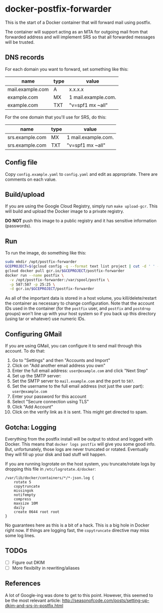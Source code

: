 # docker-postfix-forwarder

This is the start of a Docker container that will forward mail using postfix.

The container will support acting as an MTA for outgoing mail from that forwarded address and will implement SRS so that all forwarded messages will be trusted.

## DNS records

For each domain you want to forward, set something like this:

name | type | value
-----|------|------
mail.example.com | A | x.x.x.x
example.com | MX | 1 mail.example.com.
example.com | TXT | "v=spf1 mx ~all"

For the one domain that you'll use for SRS, do this:

name | type | value
-----|------|------
srs.example.com | MX | 1 mail.example.com.
srs.example.com | TXT | "v=spf1 mx ~all"

## Config file

Copy `config.example.yaml` to `config.yaml` and edit as appropriate.  There are comments on each value.

## Build/upload

If you are using the Google Cloud Registry, simply run `make upload-gcr`.  This will build and upload the Docker image to a private registry.

**DO NOT** push this image to a public registry and it has sensitive information (passwords).

## Run

To run the image, do something like this:

```bash
sudo mkdir /opt/postfix-forwarder
GCEPROJECT=$(gcloud config -q --format text list project | cut -d ' ' -f 2 | tr - _)
gcloud docker pull gcr.io/$GCEPROJECT/postfix-forwarder
docker run --name postfix \
  -v /opt/postfix-forwarder:/var/spool/postfix \
  -p 587:587 -p 25:25 \
  -d gcr.io/$GCEPROJECT/postfix-forwarder
```

As all of the important data is stored in a host volume, you kill/delete/restart the container as necessary to change configuration.  Note that the account IDs used in the container (for the `postfix` user, and `postfix` and `postdrop` groups) won't line up with your host system so if you back up this directory (using tar or whatever) use numeric IDs.

## Configuring GMail

If you are using GMail, you can configure it to send mail through this account.  To do that:

1. Go to "Settings" and then "Accounts and Import"
2. Click on "Add another email address you own"
3. Enter the full email address: `user@example.com` and click "Next Step"
4. Set up the SMTP server:
  1. Set the SMTP server to `mail.example.com` and the port to `587`.
  2. Set the username to the full email address (not just the user part): `user@example.com`
  3. Enter your password for this account
  4. Select "Secure connection using TLS"
  5. Click "Add Account"
5. Click on the verify link as it is sent.  This might get directed to spam.

## Gotcha: Logging

Everything from the postfix install will be output to stdout and logged with Docker.  This means that `docker logs postfix` will give you some good info.  But, unfortunately, those logs are never truncated or rotated.  Eventually they will fill up your disk and bad stuff will happen.

If you are running logrotate on the host system, you truncate/rotate logs by dropping this file in `/etc/logrotate.d/docker`:

```
/var/lib/docker/containers/*/*-json.log {
    rotate 5
    copytruncate
    missingok
    notifempty
    compress
    maxsize 10M
    daily
    create 0644 root root
}
```

No guarantees here as this is a bit of a hack.  This is a big hole in Docker right now.  If things are logging fast, the `copytruncate` directive may miss some log lines.

## TODOs

* [ ] Figure out DKIM
* [ ] More flexibilty in rewriting/aliases

## References

A lot of Google-ing was done to get to this point.  However, this seemed to be the most relevant article: http://seasonofcode.com/posts/setting-up-dkim-and-srs-in-postfix.html